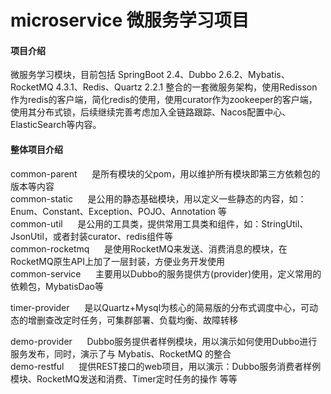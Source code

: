 # microservice 微服务学习项目

#### 项目介绍
微服务学习模块，目前包括 SpringBoot 2.4、Dubbo 2.6.2、Mybatis、RocketMQ 4.3.1、Redis、Quartz 2.2.1 整合的一套微服务架构，使用Redisson作为redis的客户端，简化redis的使用，使用curator作为zookeeper的客户端，使用其分布式锁，后续继续完善考虑加入全链路跟踪、Nacos配置中心、ElasticSearch等内容。  <br/>


#### 整体项目介绍
common-parent &nbsp;&nbsp;&nbsp;&nbsp; 是所有模块的父pom，用以维护所有模块即第三方依赖包的版本等内容  </br>
common-static &nbsp;&nbsp;&nbsp;&nbsp; 是公用的静态基础模块，用以定义一些静态的内容，如：Enum、Constant、Exception、POJO、Annotation 等  <br/>
common-util &nbsp;&nbsp;&nbsp;&nbsp; 是公用的工具类，提供常用工具类和组件，如：StringUtil、JsonUtil，或者封装curator、redis组件等  <br/>
common-rocketmq &nbsp;&nbsp;&nbsp;&nbsp; 是使用RocketMQ来发送、消费消息的模块，在RocketMQ原生API上加了一层封装，方便业务开发使用  <br/>
common-service &nbsp;&nbsp;&nbsp;&nbsp; 主要用以Dubbo的服务提供方(provider)使用，定义常用的依赖包，MybatisDao等  <br/>

timer-provider &nbsp;&nbsp;&nbsp;&nbsp; 是以Quartz+Mysql为核心的简易版的分布式调度中心，可动态的增删查改定时任务，可集群部署、负载均衡、故障转移  <br/>

demo-provider &nbsp;&nbsp;&nbsp;&nbsp; Dubbo服务提供者样例模块，用以演示如何使用Dubbo进行服务发布，同时，演示了与 Mybatis、RocketMQ 的整合  <br/>
demo-restful &nbsp;&nbsp;&nbsp;&nbsp; 提供REST接口的web项目，用以演示：Dubbo服务消费者样例模块、RocketMQ发送和消费、Timer定时任务的操作 等等  <br/>